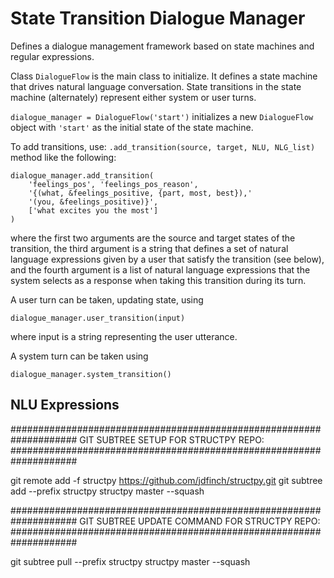 # State Transition Dialogue Manager

Defines a dialogue management framework based on state machines and 
regular expressions. 

Class `DialogueFlow` is the main class to initialize. It defines
a state machine that drives natural language conversation. State
transitions in the state machine (alternately) represent either 
system or user turns.

`dialogue_manager = DialogueFlow('start')`
initializes a new `DialogueFlow` object with `'start'` as the 
initial state of the state machine.

To add transitions, use:
```.add_transition(source, target, NLU, NLG_list)``` method like the 
following:
```
dialogue_manager.add_transition(
    'feelings_pos', 'feelings_pos_reason',
    '{(what, &feelings_positive, {part, most, best}),'
    '(you, &feelings_positive)}',
    ['what excites you the most']
)
```
where the first two arguments are the source and target states of 
the transition, the third argument is a string that defines a set 
of natural language expressions given by a user that satisfy the 
transition (see below), and the fourth argument is a list of natural 
language expressions that the system selects as a response when
taking this transition during its turn.

A user turn can be taken, updating state, using

```dialogue_manager.user_transition(input)```

where input is a string representing the user utterance.

A system turn can be taken using

```dialogue_manager.system_transition()```

## NLU Expressions




####################################################################
GIT SUBTREE SETUP FOR STRUCTPY REPO:
####################################################################

git remote add -f structpy https://github.com/jdfinch/structpy.git
git subtree add --prefix structpy structpy master --squash

####################################################################
GIT SUBTREE UPDATE COMMAND FOR STRUCTPY REPO:
####################################################################

git subtree pull --prefix structpy structpy master --squash
